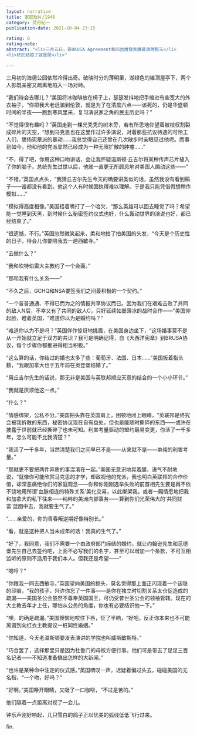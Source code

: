 ```yaml
---
layout: narrative
title: 家庭短片/1946
category: 焚舟紀一
publication-date: 2021-10-04 23:15

rating: G
rating-note:
abstract: "<li>三月五日，簽UKUSA Agreement和邱吉爾發表鐵幕演說那天</li>
<li>終於結婚了就是說</li>"

---
```


三月初的海德公园依然冷得出奇。破晓时分的薄明里，湖绿色的锥顶屋亭下，两个人影既亲密又疏离地陷入一场对峙。

“我们待会去哪儿？”美国将冰咖啡放在椅子上，瑟瑟发抖地把手缩进有些宽大的外衣袖子，“你把我大老远骗到伦敦，就是为了在清晨六点——该死的，仍是华盛顿时间的半夜——跑到寒风里来，复习演说家之角的民主历史吗？”

“不觉得很有趣吗？”英国走到一棵光秃秃的树木旁，若有所思地仰望着被枝杈割裂成碎片的天空，“想到马克思也在这里作过许多演说，对着那些抗议待遇的可怜工人们，褒扬宪章派的暴动……我总觉得自己还曾在几次散步时亲眼见过他呢。而事到如今，他和他的党派显然已经成为一种无限扩散的肿瘤……”

“不，得了吧，你用这种口吻讲话，会让我怀疑温斯顿·丘吉尔将某种传声芯片植入了你的脑子。总统先生过世以后，他就一直更无所顾忌地对美国人煽动这些——”

“不错。”英国点点头，“我猜丘吉尔先生今天的确要讲类似的话，虽然我没有看到稿子——谁都没有看到。他这个人有时候固执得难以理解。于是我只能凭借假想稍作模拟……”

“模拟得高度相像。”美国捂着嘴打了一个哈欠，“那么英雄可以回去睡觉了吗？希望能一觉睡到天黑，到时候什么秘密签约仪式也好，什么轰动世界的演说也好，都已经结束了。”

“很遗憾，不行。”英国忽然微笑起来，柔和地拍了拍美国的头发，“今天是个历史性的日子，待会儿你要陪我去一趟西敏寺。”

“去做什么？”

“我和坎特伯雷大主教约了一个会面。”

“那和我有什么关系——”

“不久之后，GCHQ和NSA要签我们之间最积极的一个契约。”

“一个普普通通、不得已而为之的情报共享协议而已。因为我们在艰难击败了共同的敌人N后，不幸又有了共同的敌人C，只好延续如屡薄冰的战时合作——”美国仰起脸，瞪着英国，“难道你以为是婚约吗？”

“难道你以为不是吗？”英国佯作惊讶地挑眉，在美国身边坐下，“这场婚事莫不是从一开始就立足于双方的共识？我可是明确记得，自《大西洋宪章》到BRUSA协议，每个步骤你都推进得相当积极。”

“这么算的话，你结过的婚也太多了些：葡萄牙、法国、日本……”美国扳着指头数，“我跟加拿大也于五年前在奥登堡结婚了。”

“用丘吉尔先生的话说，那无非是美国与英联邦顺应天意的结合的一个小小环节。”

“我就是厌烦他这一点。”

“什么？”

“情感绑架，公私不分。”美国把头靠在英国肩上，困顿地闭上眼睛，“英联邦是终究会被我拆散的东西，秘密协议现在自有益处，但也是能随时撕碎的东西——或许在披露于世前就已经撕碎了也未可知。利害考量驱动的盟约最易变更，你活了一千多年，怎么可能不比我清楚？”

“我活了一千多年，当然清楚我们之间早已不是——从来就不是——单纯的利害考量。”

“那就更不要把两件异质的事混淆在一起。”美国无意识地晃着腿，语气不耐地说，“就像你可能欣赏马克思的才学，却敌视他的党派，我也明白英联邦的合作价值，却深恶痛绝你们的家庭观念——你和你刚刚选举失败的前首相先生要是再不依不饶地用所谓'血脉相连的特殊关系'美化交易，以此绑架我，或者一厢情愿地把我和加拿大的私下往来——纯粹的美洲内部事务——算到你们光荣伟大的'共同财富'蓝图中去，我就要生气了。”

“……亲爱的，你的青春叛逆期好像特别长。”

“看，就是这种把人当未成年的话！我真的生气了。”

“好了，我同意，我们不需要一个由政府部门缔结的婚约，就让约翰逊先生和范德堡先生自己去签约吧，上面不必写我们的名字，甚至可以增加一个条款，不可互相监听的原则不适用于我们本人。但我还是希望——”

“嗯哼？”

“你跟我一同去西敏寺。”英国望向美国的额头，莫名觉得那上面正闪现着一个该隐的印痕，“我的孩子，兴许你忘了一件事——是你在独立时切割关系太仓促造成的疏漏——美国圣公会虽然不尊奉英国国王，可仍受普世圣公会的领袖管辖。现在的大主教去年才上任，哪怕从公务的角度，你也有必要结识他一下。”

“噢，的确是疏漏。”美国懊恼地咬住下唇，怔了半晌，“好吧，反正你本来也不可能离谱到向红衣主教提议一桩同性婚姻。”

“你知道，今天老温斯顿要发表演讲的学院也叫威斯敏斯特。”

“巧合罢了，选择那里只是因为杜鲁门的母校方便行事。他们可是带去了足足三百名记者——不知道准备搞出怎样的大新闻。”

“也许是某种命中注定的仪式感。”英国喟叹一声，迟疑着偏过头去，碰碰美国的无名指，“一个吻，好吗？”

“好啊。”美国睁开眼睛，又吸了一口咖啡，“不过是苦的。”

他们隔着一点距离对视了一会儿。

钟乐声刚好响起，几只雪白的鸽子正以优美的弧线低低飞行过来。

fin.
